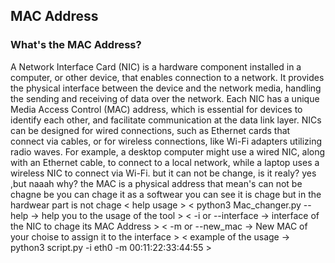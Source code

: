 ## MAC Address
### What's the MAC Address?
A Network Interface Card (NIC) is a hardware component installed in a computer, or other device, that enables connection to a network. It provides the physical interface between the device and the network media, handling the sending and receiving of data over the network. Each NIC has a unique Media Access Control (MAC) address, which is essential for devices to identify each other, and facilitate communication at the data link layer. NICs can be designed for wired connections, such as Ethernet cards that connect via cables, or for wireless connections, like Wi-Fi adapters utilizing radio waves. For example, a desktop computer might use a wired NIC, along with an Ethernet cable, to connect to a local network, while a laptop uses a wireless NIC to connect via Wi-Fi.
but it can not be change, is it realy? 
yes ,but naaah why?
the MAC is a physical address that mean's can not be chagne be you can chage it as a softwear
you can see it is chage but in the hardwear part is not chage 
< help usage >
< python3 Mac_changer.py --help -> help you to the usage of the tool >
< -i or --interface -> interface of the NIC to chage its MAC Address >
< -m or --new_mac -> New MAC of your choise to assign it to the interface >
< example of the usage -> python3 script.py -i eth0 -m 00:11:22:33:44:55 >
